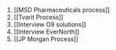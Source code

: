 1. [[MSD Pharmaceuticals process]]
2. [[Tvarit Process]]
3. [[Interview O9 solutions]]
4. [[Interview EverNorth]]
5. [[JP Morgan Process]]